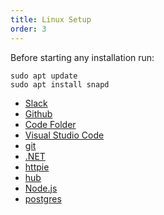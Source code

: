 ```yaml
---
title: Linux Setup
order: 3
---
```


Before starting any installation run:

```shell
sudo apt update
sudo apt install snapd
```

- [Slack](/lessons/setup-linux/reading/slack)
- [Github](/lessons/setup-linux/reading/github)
- [Code Folder](/lessons/setup-linux/reading/code-folder)
- [Visual Studio Code](/lessons/setup-linux/reading/vs-code)
- [git](/lessons/setup-linux/reading/git)
- [.NET](/lessons/setup-linux/reading/dotnet)
- [httpie](/lessons/setup-linux/reading/httpie)
- [hub](/lessons/setup-linux/reading/hub)
- [Node.js](/lessons/setup-linux/reading/nodejs)
- [postgres](/lessons/setup-linux/reading/postgres)
